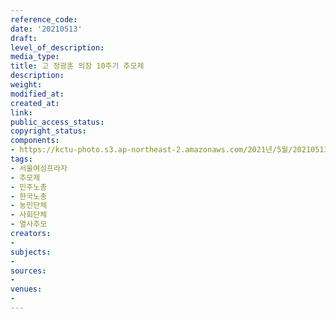 ```yaml
---
reference_code: 
date: '20210513'
draft: 
level_of_description: 
media_type: 
title: 고 정광훈 의장 10주기 추모제
description: 
weight: 
modified_at: 
created_at: 
link: 
public_access_status: 
copyright_status: 
components:
- https://kctu-photo.s3.ap-northeast-2.amazonaws.com/2021년/5월/20210513-고+정광훈+의장+10주기+추모제_서울여성프라자_추모제_민주노총_한국노총_농민단체_사회단체_열사추모/_1DX0004.jpg
tags:
- 서울여성프라자
- 추모제
- 민주노총
- 한국노총
- 농민단체
- 사회단체
- 열사추모
creators:
- 
subjects:
- 
sources:
- 
venues:
- 
---
```

